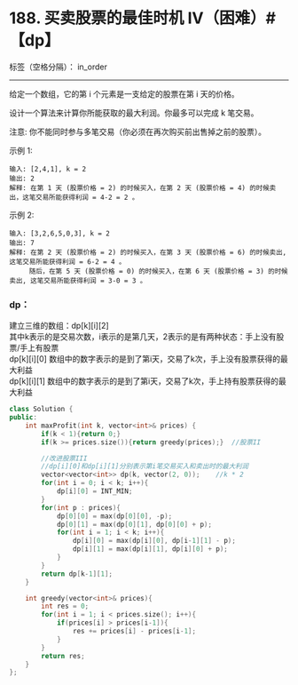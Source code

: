 ﻿# 188. 买卖股票的最佳时机 IV（困难）#【dp】

标签（空格分隔）： in_order

---
给定一个数组，它的第 i 个元素是一支给定的股票在第 i 天的价格。

设计一个算法来计算你所能获取的最大利润。你最多可以完成 k 笔交易。

注意: 你不能同时参与多笔交易（你必须在再次购买前出售掉之前的股票）。

示例 1:

    输入: [2,4,1], k = 2
    输出: 2
    解释: 在第 1 天 (股票价格 = 2) 的时候买入，在第 2 天 (股票价格 = 4) 的时候卖出，这笔交易所能获得利润 = 4-2 = 2 。

示例 2:
    
    输入: [3,2,6,5,0,3], k = 2
    输出: 7
    解释: 在第 2 天 (股票价格 = 2) 的时候买入，在第 3 天 (股票价格 = 6) 的时候卖出, 这笔交易所能获得利润 = 6-2 = 4 。
         随后，在第 5 天 (股票价格 = 0) 的时候买入，在第 6 天 (股票价格 = 3) 的时候卖出, 这笔交易所能获得利润 = 3-0 = 3 。


### dp：  
建立三维的数组：dp[k][i][2]   
其中k表示的是交易次数，i表示的是第几天，2表示的是有两种状态：手上没有股票/手上有股票   
dp[k][i][0] 数组中的数字表示的是到了第i天，交易了k次，手上没有股票获得的最大利益   
dp[k][i][1] 数组中的数字表示的是到了第i天，交易了k次，手上持有股票获得的最大利益   
```C++
class Solution {
public:
    int maxProfit(int k, vector<int>& prices) {
        if(k < 1){return 0;}
        if(k >= prices.size()){return greedy(prices);}  //股票II

        //改进股票III
        //dp[i][0]和dp[i][1]分别表示第i笔交易买入和卖出时的最大利润
        vector<vector<int>> dp(k, vector(2, 0));    //k * 2
        for(int i = 0; i < k; i++){
            dp[i][0] = INT_MIN;
        }
        for(int p : prices){
            dp[0][0] = max(dp[0][0], -p);
            dp[0][1] = max(dp[0][1], dp[0][0] + p);
            for(int i = 1; i < k; i++){
                dp[i][0] = max(dp[i][0], dp[i-1][1] - p);
                dp[i][1] = max(dp[i][1], dp[i][0] + p);
            }
        }
        return dp[k-1][1];
    }

    int greedy(vector<int>& prices){
        int res = 0;
        for(int i = 1; i < prices.size(); i++){
            if(prices[i] > prices[i-1]){
                res += prices[i] - prices[i-1];
            }
        }
        return res;
    }
};
```
